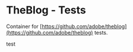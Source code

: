 # TheBlog - Tests

Container for [https://github.com/adobe/theblog](https://github.com/adobe/theblog) tests.

test
